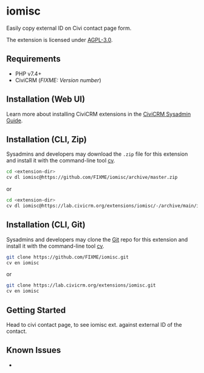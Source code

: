 # iomisc

Easily copy external ID on Civi contact page form.

The extension is licensed under [AGPL-3.0](LICENSE.txt).

## Requirements

* PHP v7.4+
* CiviCRM (*FIXME: Version number*)

## Installation (Web UI)

Learn more about installing CiviCRM extensions in the [CiviCRM Sysadmin Guide](https://docs.civicrm.org/sysadmin/en/latest/customize/extensions/).

## Installation (CLI, Zip)

Sysadmins and developers may download the `.zip` file for this extension and
install it with the command-line tool [cv](https://github.com/civicrm/cv).

```bash
cd <extension-dir>
cv dl iomisc@https://github.com/FIXME/iomisc/archive/master.zip
```
or
```bash
cd <extension-dir>
cv dl iomisc@https://lab.civicrm.org/extensions/iomisc/-/archive/main/iomisc-main.zip
```

## Installation (CLI, Git)

Sysadmins and developers may clone the [Git](https://en.wikipedia.org/wiki/Git) repo for this extension and
install it with the command-line tool [cv](https://github.com/civicrm/cv).

```bash
git clone https://github.com/FIXME/iomisc.git
cv en iomisc
```
or
```bash
git clone https://lab.civicrm.org/extensions/iomisc.git
cv en iomisc
```

## Getting Started

Head to civi contact page, to see iomisc ext. against external ID of the contact.

## Known Issues
-

